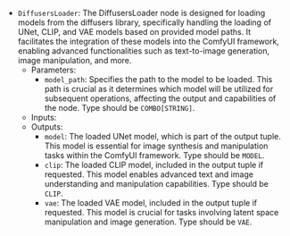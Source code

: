 - `DiffusersLoader`: The DiffusersLoader node is designed for loading models from the diffusers library, specifically handling the loading of UNet, CLIP, and VAE models based on provided model paths. It facilitates the integration of these models into the ComfyUI framework, enabling advanced functionalities such as text-to-image generation, image manipulation, and more.
    - Parameters:
        - `model_path`: Specifies the path to the model to be loaded. This path is crucial as it determines which model will be utilized for subsequent operations, affecting the output and capabilities of the node. Type should be `COMBO[STRING]`.
    - Inputs:
    - Outputs:
        - `model`: The loaded UNet model, which is part of the output tuple. This model is essential for image synthesis and manipulation tasks within the ComfyUI framework. Type should be `MODEL`.
        - `clip`: The loaded CLIP model, included in the output tuple if requested. This model enables advanced text and image understanding and manipulation capabilities. Type should be `CLIP`.
        - `vae`: The loaded VAE model, included in the output tuple if requested. This model is crucial for tasks involving latent space manipulation and image generation. Type should be `VAE`.
